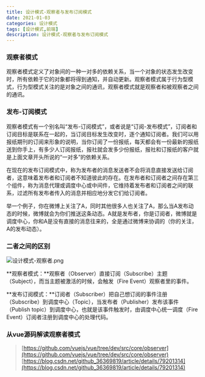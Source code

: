 ```yaml
---
title: 设计模式-观察者与发布订阅模式
date: 2021-01-03
categories: 设计模式
tags: [设计模式,前端]
description: 设计模式-观察者与发布订阅模式
---
```


<a name="xFhxr"></a>
### 观察者模式
观察者模式定义了对象间的一种一对多的依赖关系，当一个对象的状态发生改变时，所有依赖于它的对象都将得到通知，并自动更新。观察者模式属于行为型模式，行为型模式关注的是对象之间的通讯，观察者模式就是观察者和被观察者之间的通讯。
<!-- more -->

<a name="JARrz"></a>
### 发布-订阅模式
观察者模式有一个别名叫“发布-订阅模式”，或者说是“订阅-发布模式”，订阅者和订阅目标是联系在一起的，当订阅目标发生改变时，逐个通知订阅者。我们可以用报纸期刊的订阅来形象的说明，当你订阅了一份报纸，每天都会有一份最新的报纸送到你手上，有多少人订阅报纸，报社就会发多少份报纸，报社和订报纸的客户就是上面文章开头所说的“一对多”的依赖关系。

在现在的发布订阅模式中，称为发布者的消息发送者不会将消息直接发送给订阅者，这意味着发布者和订阅者不知道彼此的存在。在发布者和订阅者之间存在第三个组件，称为消息代理或调度中心或中间件，它维持着发布者和订阅者之间的联系，过滤所有发布者传入的消息并相应地分发它们给订阅者。

举一个例子，你在微博上关注了A，同时其他很多人也关注了A，那么当A发布动态的时候，微博就会为你们推送这条动态。A就是发布者，你是订阅者，微博就是调度中心，你和A是没有直接的消息往来的，全是通过微博来协调的（你的关注，A的发布动态）。

<a name="VBliz"></a>
### 二者之间的区别

![设计模式-观察者.png](https://picture-1256757196.cos.ap-chengdu.myqcloud.com/%E8%AE%BE%E8%AE%A1%E6%A8%A1%E5%BC%8F.png)


**观察者模式：**观察者（Observer）直接订阅（Subscribe）主题（Subject），而当主题被激活的时候，会触发（Fire Event）观察者里的事件。

**发布订阅模式：**订阅者（Subscriber）把自己想订阅的事件注册（Subscribe）到调度中心（Topic），当发布者（Publisher）发布该事件（Publish topic）到调度中心，也就是该事件触发时，由调度中心统一调度（Fire Event）订阅者注册到调度中心的处理代码。

<a name="ZUPz3"></a>
### 从vue源码解读观察者模式
> [https://github.com/vuejs/vue/tree/dev/src/core/observer](https://github.com/vuejs/vue/tree/dev/src/core/observer)
> [https://blog.csdn.net/github_36369819/article/details/79201314](https://blog.csdn.net/github_36369819/article/details/79201314)

